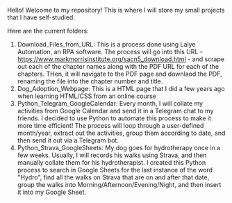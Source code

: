 Hello! Welcome to my repository! This is where I will store my small projects that I have self-studied.

Here are the current folders:
1) Download_Files_from_URL: This is a process done using Laiye Automation, an RPA software. The process will go into this URL - https://www.markmorrisinstitute.org/sacn5_download.html - and scrape out each of the chapter names along with the PDF URL for each of the chapters. THen, it will navigate to the PDF page and downlaod the PDF, renaming the file into the chapter number and title.
2) Dog_Adoption_Webpage: This is a HTML page that I did a few years ago when learning HTML/CSS from an online course
3) Python_Telegram_GoogleCalendar: Every month, I will collate my activities from Google Calendar and send it in a Telegram chat to my friends. I decided to use Python to automate this process to make it more time efficient! The process will loop through a user-defined month/year, extract out the activities, group them according to date, and then send it out via a Telegram bot.
4) Python_Strava_GoogleSheets: My dog goes for hydrotherapy once in a few weeks. Usually, I will records his walks using Strava, and then manually collate them for his hydrotherapist. I created this Python process to search in Google Sheets for the last instance of the word "Hydro", find all the walks on Strava that are on and after that date, group the walks into Morning/Afternoon/Evening/Night, and then insert it into my Google Sheet.
